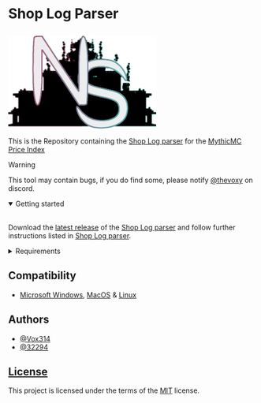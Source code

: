 # <p align="left" width="100%"> Shop Log Parser </p> 
<a href="https://xnserver.xyz"><img src="docs/nshoplogo.png" alt="drawing" width="300"/></a> 

This is the Repository containing the [Shop Log parser](/docs/SHOPLOGPARSER.md) for the [MythicMC Price Index](https://xnserver.xyz)

> [!WARNING]
> This tool may contain bugs, if you do find some, please notify [@thevoxy](https://discordapp.com/users/967391331553013811) on discord.

<details open>
<summary>Getting started</summary>
<br>

Download the [latest release](https://github.com/Price-Index/Log-Parser/releases) of the [Shop Log parser](/docs/SHOPLOGPARSER.md) and follow further instructions listed in [Shop Log parser](/docs/SHOPLOGPARSER.md).
</details>

<details>
<summary> Requirements
</summary>
<br>

- [Python 3.10+](https://www.python.org/downloads/release/python-3100/)

```
pip install openpyxl, requests
```
<details>
<summary>Git Installed?</summary>
<br>

```
git clone https://github.com/Price-Index/Shop-Log-Parser.git
```
</details>
</details>

## Compatibility
- [Microsoft Windows](https://www.microsoft.com/en-us/software-download/), [MacOS](https://www.apple.com/macos) & [Linux](https://www.linux.org/pages/download/)

## Authors

- [@Vox314](https://www.github.com/Vox314)
- [@32294](https://www.github.com/32294)

## [License](/LICENSE)
This project is licensed under the terms of the [MIT](https://choosealicense.com/licenses/mit/) license.
